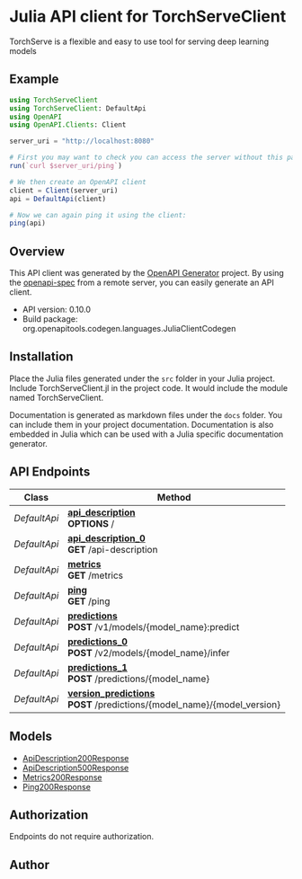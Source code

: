 # Julia API client for TorchServeClient

TorchServe is a flexible and easy to use tool for serving deep learning models

## Example

```julia
using TorchServeClient
using TorchServeClient: DefaultApi
using OpenAPI
using OpenAPI.Clients: Client

server_uri = "http://localhost:8080"

# First you may want to check you can access the server without this package:
run(`curl $server_uri/ping`)

# We then create an OpenAPI client
client = Client(server_uri)
api = DefaultApi(client)

# Now we can again ping it using the client:
ping(api)


```
## Overview
This API client was generated by the [OpenAPI Generator](https://openapi-generator.tech) project.  By using the [openapi-spec](https://openapis.org) from a remote server, you can easily generate an API client.

- API version: 0.10.0
- Build package: org.openapitools.codegen.languages.JuliaClientCodegen


## Installation
Place the Julia files generated under the `src` folder in your Julia project. Include TorchServeClient.jl in the project code.
It would include the module named TorchServeClient.

Documentation is generated as markdown files under the `docs` folder. You can include them in your project documentation.
Documentation is also embedded in Julia which can be used with a Julia specific documentation generator.

## API Endpoints

Class | Method
------------ | -------------
*DefaultApi* | [**api_description**](docs/DefaultApi.md#api_description)<br/>**OPTIONS** /<br/>
*DefaultApi* | [**api_description_0**](docs/DefaultApi.md#api_description_0)<br/>**GET** /api-description<br/>
*DefaultApi* | [**metrics**](docs/DefaultApi.md#metrics)<br/>**GET** /metrics<br/>
*DefaultApi* | [**ping**](docs/DefaultApi.md#ping)<br/>**GET** /ping<br/>
*DefaultApi* | [**predictions**](docs/DefaultApi.md#predictions)<br/>**POST** /v1/models/{model_name}:predict<br/>
*DefaultApi* | [**predictions_0**](docs/DefaultApi.md#predictions_0)<br/>**POST** /v2/models/{model_name}/infer<br/>
*DefaultApi* | [**predictions_1**](docs/DefaultApi.md#predictions_1)<br/>**POST** /predictions/{model_name}<br/>
*DefaultApi* | [**version_predictions**](docs/DefaultApi.md#version_predictions)<br/>**POST** /predictions/{model_name}/{model_version}<br/>


## Models

 - [ApiDescription200Response](docs/ApiDescription200Response.md)
 - [ApiDescription500Response](docs/ApiDescription500Response.md)
 - [Metrics200Response](docs/Metrics200Response.md)
 - [Ping200Response](docs/Ping200Response.md)


<a id="authorization"></a>
## Authorization
Endpoints do not require authorization.


## Author

